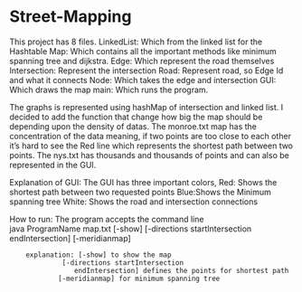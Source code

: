 # Street-Mapping

This project has 8 files.
		LinkedList: Which from the linked list for the Hashtable
		Map: Which contains all the important methods like minimum spanning tree and dijkstra.
		Edge: Which represent the road themselves 
		Intersection: Represent the intersection
		Road: Represent road, so Edge Id and what it connects 
		Node: Which takes the edge and intersection
		GUI: Which draws the map
		main: Which runs the program.

The graphs is represented using hashMap of intersection and linked list. I decided to add the function that change how big the map should be depending upon the density of datas. The monroe.txt map has the concentration of the data meaning, if two points are too close to each other it’s hard to see the Red line which represents the shortest path between two points. The nys.txt has thousands and thousands of points and can also be represented in the GUI. 

Explanation of GUI: The GUI has three important colors,
				Red: Shows the shortest path between two requested points 
				Blue:Shows the Minimum spanning tree 
				White: Shows the road and intersection connections

How to run: The program accepts the command line 			
java ProgramName map.txt [-show] [-directions startIntersection
     				endIntersection] [-meridianmap]

		explanation: [-show] to show the map
			     [-directions startIntersection
     				endIntersection] defines the points for shortest path
				[-meridianmap] for minimum spanning tree

